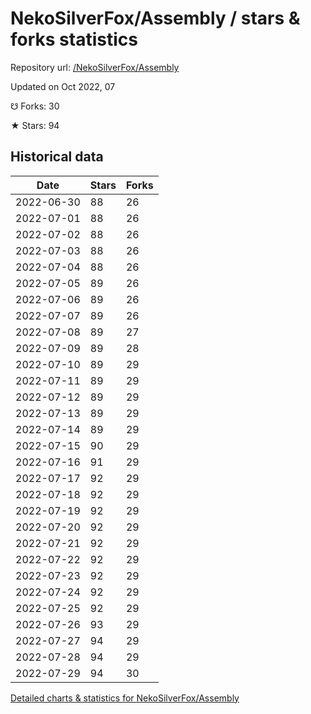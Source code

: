 # NekoSilverFox/Assembly / stars & forks statistics

Repository url: [/NekoSilverFox/Assembly](https://github.com/NekoSilverFox/Assembly)

Updated on Oct 2022, 07

☋ Forks: 30

★ Stars: 94

## Historical data
| Date | Stars | Forks |
|------|-------|-------|
| 2022-06-30 | 88 | 26 | 
| 2022-07-01 | 88 | 26 | 
| 2022-07-02 | 88 | 26 | 
| 2022-07-03 | 88 | 26 | 
| 2022-07-04 | 88 | 26 | 
| 2022-07-05 | 89 | 26 | 
| 2022-07-06 | 89 | 26 | 
| 2022-07-07 | 89 | 26 | 
| 2022-07-08 | 89 | 27 | 
| 2022-07-09 | 89 | 28 | 
| 2022-07-10 | 89 | 29 | 
| 2022-07-11 | 89 | 29 | 
| 2022-07-12 | 89 | 29 | 
| 2022-07-13 | 89 | 29 | 
| 2022-07-14 | 89 | 29 | 
| 2022-07-15 | 90 | 29 | 
| 2022-07-16 | 91 | 29 | 
| 2022-07-17 | 92 | 29 | 
| 2022-07-18 | 92 | 29 | 
| 2022-07-19 | 92 | 29 | 
| 2022-07-20 | 92 | 29 | 
| 2022-07-21 | 92 | 29 | 
| 2022-07-22 | 92 | 29 | 
| 2022-07-23 | 92 | 29 | 
| 2022-07-24 | 92 | 29 | 
| 2022-07-25 | 92 | 29 | 
| 2022-07-26 | 93 | 29 | 
| 2022-07-27 | 94 | 29 | 
| 2022-07-28 | 94 | 29 | 
| 2022-07-29 | 94 | 30 | 


[Detailed charts & statistics for NekoSilverFox/Assembly](https://reviewgithub.com/rep/NekoSilverFox/Assembly)
